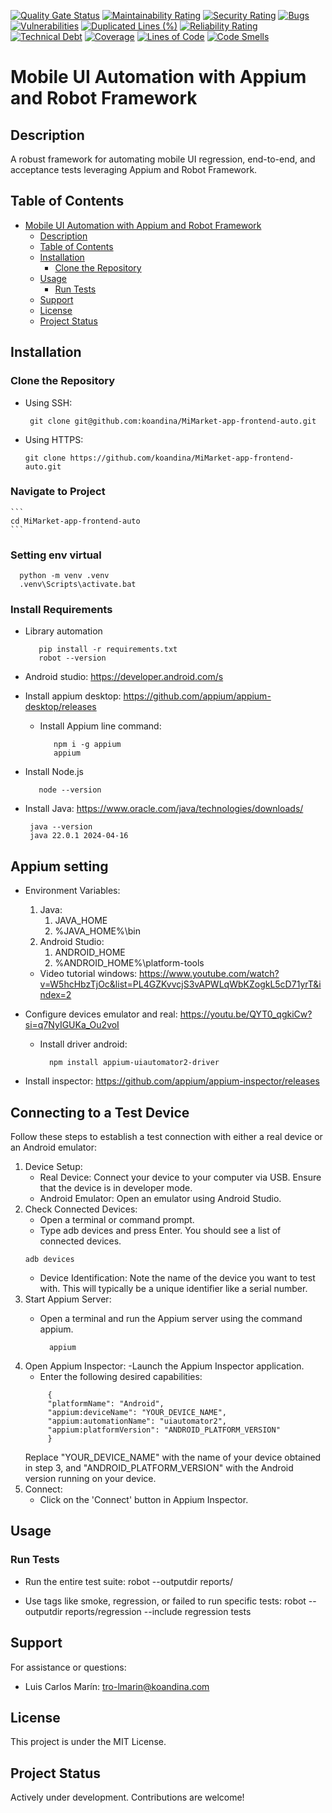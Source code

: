 [![Quality Gate Status](https://sonarcloud.io/api/project_badges/measure?project=koandina_MiMarket-app-frontend-auto&metric=alert_status&token=3e928025b45570fe9ad7ba6a4a3240050fe56886)](https://sonarcloud.io/summary/new_code?id=koandina_MiMarket-app-frontend-auto)
[![Maintainability Rating](https://sonarcloud.io/api/project_badges/measure?project=koandina_MiMarket-app-frontend-auto&metric=sqale_rating&token=3e928025b45570fe9ad7ba6a4a3240050fe56886)](https://sonarcloud.io/summary/new_code?id=koandina_MiMarket-app-frontend-auto)
[![Security Rating](https://sonarcloud.io/api/project_badges/measure?project=koandina_MiMarket-app-frontend-auto&metric=security_rating&token=3e928025b45570fe9ad7ba6a4a3240050fe56886)](https://sonarcloud.io/summary/new_code?id=koandina_MiMarket-app-frontend-auto)
[![Bugs](https://sonarcloud.io/api/project_badges/measure?project=koandina_MiMarket-app-frontend-auto&metric=bugs&token=3e928025b45570fe9ad7ba6a4a3240050fe56886)](https://sonarcloud.io/summary/new_code?id=koandina_MiMarket-app-frontend-auto)
[![Vulnerabilities](https://sonarcloud.io/api/project_badges/measure?project=koandina_MiMarket-app-frontend-auto&metric=vulnerabilities&token=3e928025b45570fe9ad7ba6a4a3240050fe56886)](https://sonarcloud.io/summary/new_code?id=koandina_MiMarket-app-frontend-auto)
[![Duplicated Lines (%)](https://sonarcloud.io/api/project_badges/measure?project=koandina_MiMarket-app-frontend-auto&metric=duplicated_lines_density&token=3e928025b45570fe9ad7ba6a4a3240050fe56886)](https://sonarcloud.io/summary/new_code?id=koandina_MiMarket-app-frontend-auto)
[![Reliability Rating](https://sonarcloud.io/api/project_badges/measure?project=koandina_MiMarket-app-frontend-auto&metric=reliability_rating&token=3e928025b45570fe9ad7ba6a4a3240050fe56886)](https://sonarcloud.io/summary/new_code?id=koandina_MiMarket-app-frontend-auto)
[![Technical Debt](https://sonarcloud.io/api/project_badges/measure?project=koandina_MiMarket-app-frontend-auto&metric=sqale_index&token=3e928025b45570fe9ad7ba6a4a3240050fe56886)](https://sonarcloud.io/summary/new_code?id=koandina_MiMarket-app-frontend-auto)
[![Coverage](https://sonarcloud.io/api/project_badges/measure?project=koandina_MiMarket-app-frontend-auto&metric=coverage&token=3e928025b45570fe9ad7ba6a4a3240050fe56886)](https://sonarcloud.io/summary/new_code?id=koandina_MiMarket-app-frontend-auto)
[![Lines of Code](https://sonarcloud.io/api/project_badges/measure?project=koandina_MiMarket-app-frontend-auto&metric=ncloc&token=3e928025b45570fe9ad7ba6a4a3240050fe56886)](https://sonarcloud.io/summary/new_code?id=koandina_MiMarket-app-frontend-auto)
[![Code Smells](https://sonarcloud.io/api/project_badges/measure?project=koandina_MiMarket-app-frontend-auto&metric=code_smells&token=3e928025b45570fe9ad7ba6a4a3240050fe56886)](https://sonarcloud.io/summary/new_code?id=koandina_MiMarket-app-frontend-auto)
# Mobile UI Automation with Appium and Robot Framework

## Description
A robust framework for automating mobile UI regression, end-to-end, and acceptance tests leveraging Appium and Robot Framework.

## Table of Contents

- [Mobile UI Automation with Appium and Robot Framework](#mobile-ui-automation-with-appium-and-robot-framework)
  - [Description](#description)
  - [Table of Contents](#table-of-contents)
  - [Installation](#installation)
    - [Clone the Repository](#clone-the-repository)
  - [Usage](#usage)
    - [Run Tests](#run-tests)
  - [Support](#support)
  - [License](#license)
  - [Project Status](#project-status)


## Installation

### Clone the Repository
- Using SSH:
    ```
     git clone git@github.com:koandina/MiMarket-app-frontend-auto.git
    ```
  
- Using HTTPS:
    ```
   git clone https://github.com/koandina/MiMarket-app-frontend-auto.git
   ```

### Navigate to Project
    ```
    cd MiMarket-app-frontend-auto
    ```
### Setting env virtual

  ```
    python -m venv .venv
    .venv\Scripts\activate.bat
  ```

### Install Requirements
   
   - Library automation

     ```
        pip install -r requirements.txt
        robot --version

      ```
  - Android studio: https://developer.android.com/s
  - Install appium desktop: https://github.com/appium/appium-desktop/releases
    - Install Appium line command:
      ```
         npm i -g appium
         appium
      ```
  - Install Node.js 
      
      ```
         node --version
      ```
   - Install Java: https://www.oracle.com/java/technologies/downloads/
       ```
        java --version
        java 22.0.1 2024-04-16

      ```
##  Appium setting

   - Environment Variables:
      
      1. Java:
         1. JAVA_HOME
         2. %JAVA_HOME%\bin
      2. Android Studio:
         1. ANDROID_HOME
         2. %ANDROID_HOME%\platform-tools
      - Video tutorial windows: https://www.youtube.com/watch?v=W5hcHbzTjOc&list=PL4GZKvvcjS3vAPWLqWbKZogkL5cD71yrT&index=2
    
  -  Configure devices emulator and real: https://youtu.be/QYT0_qgkiCw?si=q7NyIGUKa_Ou2voI

     -  Install driver android:
     
         ```
           npm install appium-uiautomator2-driver

         ```
         
-  Install inspector: https://github.com/appium/appium-inspector/releases
  
## Connecting to a Test Device
Follow these steps to establish a test connection with either a real device or an Android emulator:

1. Device Setup:
    - Real Device: Connect your device to your computer via USB. Ensure that the device is in developer mode.
    - Android Emulator: Open an emulator using Android Studio.
2. Check Connected Devices:
    - Open a terminal or command prompt.
    - Type adb devices and press Enter. You should see a list of connected devices.
    ```
    adb devices
    ``` 
    - Device Identification:
        Note the name of the device you want to test with. This will typically be a unique identifier like a serial number.
3. Start Appium Server:
    - Open a terminal and run the Appium server using the command appium.
  
        ```
          appium
        ```
4. Open Appium Inspector:
    -Launch the Appium Inspector application.
    - Enter the following desired capabilities:
   ```
        {
        "platformName": "Android",
        "appium:deviceName": "YOUR_DEVICE_NAME",
        "appium:automationName": "uiautomator2",
        "appium:platformVersion": "ANDROID_PLATFORM_VERSION"
        }
    ```
    Replace "YOUR_DEVICE_NAME" with the name of your device obtained in step 3, and "ANDROID_PLATFORM_VERSION" with the Android version running on your device.
6. Connect:
    - Click on the 'Connect' button in Appium Inspector.
 
## Usage


### Run Tests
- Run the entire test suite:
   robot --outputdir reports/
  
- Use tags like smoke, regression, or failed to run specific tests:
   robot --outputdir reports/regression --include regression tests

## Support
For assistance or questions:
- Luis Carlos Marín: tro-lmarin@koandina.com


## License
This project is under the MIT License.

## Project Status
Actively under development. Contributions are welcome!
```
